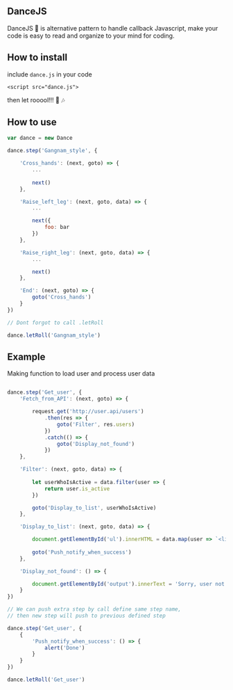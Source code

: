 ## DanceJS

DanceJS :dancer: is alternative pattern to handle callback Javascript, make your code is easy to read and organize to your mind for coding.

## How to install

include `dance.js` in your code

```
<script src="dance.js">
```

then let rooool!!! :microphone: :notes:

## How to use

```javascript
var dance = new Dance

dance.step('Gangnam_style', {

    'Cross_hands': (next, goto) => {
        ...
        
        next()
    },

    'Raise_left_leg': (next, goto, data) => {
        ...

        next({
            foo: bar
        })
    },

    'Raise_right_leg': (next, goto, data) => {
        ...

        next()
    },

    'End': (next, goto) => {
        goto('Cross_hands')
    }
})

// Dont forgot to call .letRoll

dance.letRoll('Gangnam_style')

```

## Example

Making function to load user and process user data

```javascript

dance.step('Get_user', {
    'Fetch_from_API': (next, goto) => {

        request.get('http://user.api/users')
            .then(res => {
                goto('Filter', res.users)
            })
            .catch(() => {
                goto('Display_not_found')
            })
    },

    'Filter': (next, goto, data) => {
        
        let userWhoIsActive = data.filter(user => {
            return user.is_active
        })

        goto('Display_to_list', userWhoIsActive)
    },

    'Display_to_list': (next, goto, data) => {

        document.getElementById('ul').innerHTML = data.map(user => `<li>${user.name}</li>`)
        
        goto('Push_notify_when_success')
    },

    'Display_not_found': () => {

        document.getElementById('output').innerText = 'Sorry, user not found'
    }
})

// We can push extra step by call define same step name,
// then new step will push to previous defined step

dance.step('Get_user', {
    {
        'Push_notify_when_success': () => {
            alert('Done')
        }
    }
})

dance.letRoll('Get_user')
```